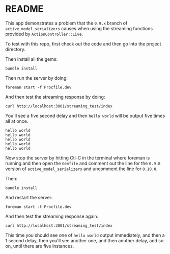 # README

This app demonstrates a problem that the `0.9.x` branch of `active_model_serializers`
causes when using the streaming functions provided by `ActionController::Live`.

To test with this repo, first check out the code and then go into the project directory.

Then install all the gems:
```
bundle install
```

Then run the server by doing:
```
foreman start -f Procfile.dev
```

And then test the streaming response by doing:

```
curl http://localhost:3001/streaming_test/index
```

You'll see a five second delay and then `hello world` will be output
five times all at once.

```
hello world
hello world
hello world
hello world
hello world
```

Now stop the server by hitting Ctl-C in the terminal where foreman is
running and then open the `Gemfile` and comment out the line for the
`0.9.8` version of `active_model_serializers` and uncomment the line
for `0.10.0`.

Then:
```
bundle install
```

And restart the server:
```
foreman start -f Procfile.dev
```

And then test the streaming response again.

```
curl http://localhost:3001/streaming_test/index
```

This time you should see one of `hello world` output immediately,
and then a 1 second delay, then you'll see another one, and then
another delay, and so on, until there are five instances.


